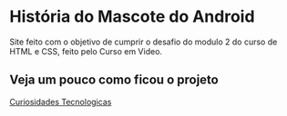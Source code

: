 
<h1>História do Mascote do Android</h1>

Site feito com o objetivo de cumprir o desafio do modulo 2 do curso de HTML e CSS, feito pelo Curso em Video.

<h2>Veja um pouco como ficou o projeto</h2>
<a href="https://portella0803.github.io/site_mascote_do_android/mascote_do_android/">Curiosidades Tecnologicas</a>

